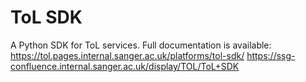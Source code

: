 <!--
SPDX-FileCopyrightText: 2022 Genome Research Ltd.

SPDX-License-Identifier: MIT
-->

# ToL SDK

A Python SDK for ToL services. Full documentation is available:
https://tol.pages.internal.sanger.ac.uk/platforms/tol-sdk/
https://ssg-confluence.internal.sanger.ac.uk/display/TOL/ToL+SDK
